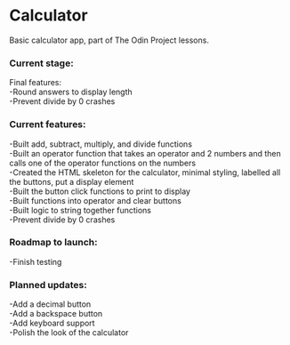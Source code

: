 # Calculator  

Basic calculator app, part of The Odin Project lessons.  

### Current stage:  

Final features:    
-Round answers to display length  
-Prevent divide by 0 crashes  

### Current features:  

-Built add, subtract, multiply, and divide functions  
-Built an operator function that takes an operator and 2 numbers and then calls one of the operator functions on the numbers  
-Created the HTML skeleton for the calculator, minimal styling, labelled all the buttons, put a display element  
-Built the button click functions to print to display  
-Built functions into operator and clear buttons  
-Built logic to string together functions  
-Prevent divide by 0 crashes  
### Roadmap to launch:  

-Finish testing  

### Planned updates:  

-Add a decimal button  
-Add a backspace button  
-Add keyboard support  
-Polish the look of the calculator